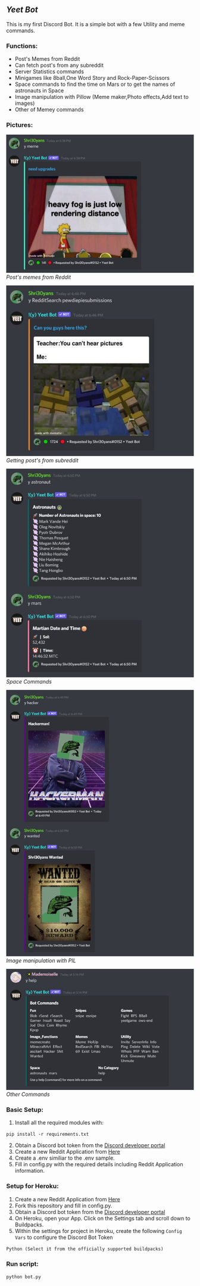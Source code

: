 ## ***Yeet Bot***
This is my first Discord Bot.
It is a simple bot with a few Utility and meme commands.

### Functions:

* Post's Memes from Reddit
* Can fetch post's from any subreddit
* Server Statistics commands
* Minigames like 8ball,One Word Story and Rock-Paper-Scissors
* Space commands to find the time on Mars or to get the names of astronauts in Space
* Image manipulation with Pillow (Meme maker,Photo effects,Add text to images)
* Other of Memey commands

### Pictures:
![Meme](https://github.com/shri30yans/YeetBot/blob/main/Images/meme.jpg)   
*Post's memes from Reddit* 

![Reddit Search](https://github.com/shri30yans/YeetBot/blob/main/Images/reddit_search.jpg)   
*Getting post's from subreddit*   
 
![Space](https://github.com/shri30yans/YeetBot/blob/main/Images/space.jpg)   
*Space Commands*
     
![Wanted](https://github.com/shri30yans/YeetBot/blob/main/Images/image_manipulation.jpg)   
*Image manipulation with PIL*  

![Help Command](https://github.com/shri30yans/YeetBot/blob/main/Images/help.jpg)   
*Other Commands*   



### Basic Setup:
1. Install all the required modules with:

```
pip install -r requirements.txt
```

2. Obtain a Discord bot token from the [Discord developer portal](https://ptb.discord.com/developers/applications/)
3. Create a new Reddit Application from [Here](https://www.reddit.com/prefs/apps)
3. Create a .env similiar to the .env sample.
4. Fill in config.py with the required details including Reddit Application information.

### Setup for Heroku:
1. Create a new Reddit Application from [Here](https://www.reddit.com/prefs/apps)
2. Fork this repository and fill in config.py.
3. Obtain a Discord bot token from the [Discord developer portal](https://ptb.discord.com/developers/applications/)
4. On Heroku, open your App. Click on the Settings tab and scroll down to Buildpacks.
5. Within the settings for project in Heroku, create the following `Config Vars` to configure the Discord Bot Token

```
Python (Select it from the officially supported buildpacks)
```

### Run script:

    python bot.py
